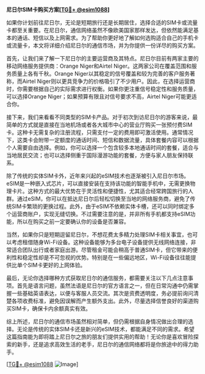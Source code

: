 **尼日尔SIM卡购买方案[[TG💪+ @esim1088](https://t.me/s/esim1088)]**

如果你计划前往尼日尔，无论是短期旅行还是长期居住，选择合适的SIM卡或流量卡都至关重要。在尼日尔，通信网络虽然不像欧美国家那样发达，但依然能满足基本的通话、短信以及上网需求。为了帮助你更好地了解如何选购适合自己的手机卡或流量卡，本文将详细介绍尼日尔的通信市场，并为你提供一份详尽的购买方案。

首先，让我们来了解一下尼日尔的主要运营商及其特点。尼日尔目前有两家主要的移动网络服务提供商：Orange Niger和Airtel Niger。这两家公司在覆盖范围和服务质量上各有千秋。Orange Niger以其稳定的信号覆盖和较为完善的客户服务著称，而Airtel Niger则以更具竞争力的价格吸引了不少用户。因此，在选择运营商时，你需要根据自己的实际需求进行权衡。如果你更注重信号稳定性和服务质量，可以选择Orange Niger；如果预算有限且对信号要求不高，Airtel Niger可能更适合你。

接下来，我们来看看不同类型的SIM卡产品。对于初次到访尼日尔的游客来说，最简单的方式就是直接在当地机场或者各大城市中心的营业厅购买一张预付费SIM卡。这种卡无需复杂的注册流程，只需支付一定的费用即可激活使用。通常情况下，这类卡会附带一定额度的通话时间、短信和数据流量，具体套餐内容可以根据个人需要自由选择。例如，你可以选择一个包含较多本地通话时间的套餐，适合与当地居民交流；也可以选择侧重于国际漫游功能的套餐，方便与家人朋友保持联系。

除了传统的实体SIM卡外，近年来兴起的eSIM技术也逐渐被引入尼日尔市场。eSIM是一种嵌入式芯片，可以直接安装在支持该功能的智能手机中，无需更换物理卡片。这种方式的最大优势在于灵活性和便捷性，尤其适合经常跨国旅行的人群。通过eSIM，你可以在抵达尼日尔后轻松切换至当地的网络服务商，避免了传统SIM卡繁琐的更换过程。此外，由于eSIM不依赖实体卡槽，还可以同时绑定多个运营商账户，实现无缝切换。不过需要注意的是，并非所有手机都支持eSIM功能，所以在购买之前一定要确认你的设备是否兼容。

当然，如果你只是短期逗留尼日尔，不想花费太多精力处理SIM卡相关事宜，也可以考虑租借随身Wi-Fi设备。这种设备能够为多台电子设备提供无线网络连接，非常适合团队出行或者家庭出游。尽管租金可能会稍高于普通SIM卡，但它带来的便利性和稳定性却是不可忽视的优势。特别是在一些偏远地区，Wi-Fi设备往往能提供比单个SIM卡更好的上网体验。

最后，无论你选择哪种方式获取尼日尔的通信服务，都需要关注以下几点注意事项。首先是语言问题，虽然法语是尼日尔的官方语言之一，但在日常沟通中仍需掌握一些基础英语表达，以便与客服人员交流。其次是资费透明度，务必提前询问清楚各项收费标准，避免因误解而产生额外支出。此外，尽量选择信誉良好的渠道购买SIM卡，确保卡内余额真实有效。

综上所述，尼日尔的通信市场虽然相对简单，但仍需根据自身情况做出合理的选择。无论是传统的实体SIM卡还是新兴的eSIM技术，都能满足不同的需求。希望这篇指南能为即将踏上尼日尔之旅的朋友们提供实用的帮助！无论你是喜欢冒险探索的新手，还是追求高效生活的老手，尼日尔的通信网络都将是你旅途中的得力助手。

[[TG💪+ @esim1088](https://t.me/s/esim1088) ![Image](https://i.postimg.cc/4NQfJmqS/Snipaste-2025-05-13-00-14-12.png)]